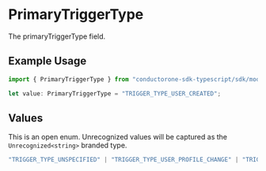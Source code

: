 # PrimaryTriggerType

The primaryTriggerType field.

## Example Usage

```typescript
import { PrimaryTriggerType } from "conductorone-sdk-typescript/sdk/models/shared";

let value: PrimaryTriggerType = "TRIGGER_TYPE_USER_CREATED";
```

## Values

This is an open enum. Unrecognized values will be captured as the `Unrecognized<string>` branded type.

```typescript
"TRIGGER_TYPE_UNSPECIFIED" | "TRIGGER_TYPE_USER_PROFILE_CHANGE" | "TRIGGER_TYPE_APP_USER_CREATE" | "TRIGGER_TYPE_APP_USER_UPDATE" | "TRIGGER_TYPE_UNUSED_ACCESS" | "TRIGGER_TYPE_USER_CREATED" | "TRIGGER_TYPE_GRANT_FOUND" | "TRIGGER_TYPE_GRANT_DELETED" | "TRIGGER_TYPE_WEBHOOK" | "TRIGGER_TYPE_SCHEDULE" | "TRIGGER_TYPE_FORM" | "TRIGGER_TYPE_SCHEDULE_APP_USER" | "TRIGGER_TYPE_ACCESS_CONFLICT" | Unrecognized<string>
```